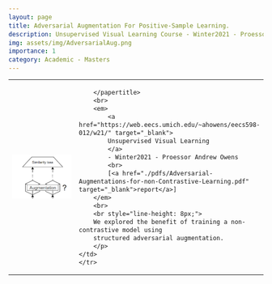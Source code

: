 ```yaml
---
layout: page
title: Adversarial Augmentation For Positive-Sample Learning.
description: Unsupervised Visual Learning Course - Winter2021 - Proessor Andrew Owens
img: assets/img/AdversarialAug.png
importance: 1
category: Academic - Masters
---
```



<!--------------------------------------------------------------------------->
<!--------------------------------------------------------------------------->
<!------------------- Aversarial Augmentation -------------------->
<!--------------------------------------------------------------------------->
<!--------------------------------------------------------------------------->
<table width="100%" align="center" border="0" cellspacing="0" cellpadding="20">
    <tbody>
    <td width="30%">
        <img src='./images/AdversarialAug.png' 
        style="width: 125px; margin: auto; display: flex;">
    </td>
    <td valign="top" width="70%">
        <p>
        <papertitle>
            
        </papertitle>
        <br>
        <em>
            <a href="https://web.eecs.umich.edu/~ahowens/eecs598-012/w21/" target="_blank">
            Unsupervised Visual Learning
            </a> 
            - Winter2021 - Proessor Andrew Owens
            <br>
            [<a href="./pdfs/Adversarial-Augmentations-for-non-Contrastive-Learning.pdf" target="_blank">report</a>]
        </em>
        <br>
        <br style="line-height: 8px;">
        We explored the benefit of training a non-contrastive model using 
        structured adversarial augmentation.   
        </p>
    </td>
    </tr>
</tbody>

</table>


